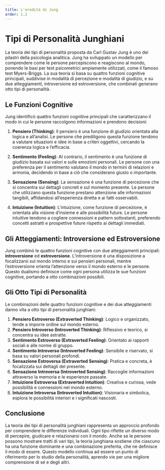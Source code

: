 ```yaml
---
title: L'eredità di Jung
order: 1.2
---
```

# Tipi di Personalità Junghiani

La teoria dei tipi di personalità proposta da Carl Gustav Jung è uno dei pilastri della psicologia analitica. Jung ha sviluppato un modello per comprendere come le persone percepiscono e reagiscono al mondo, ponendo le basi per test psicometrici ampiamente utilizzati, come il famoso test Myers-Briggs. La sua teoria si basa su quattro funzioni cognitive principali, suddivise in modalità di percezione e modalità di giudizio, e su due atteggiamenti, introversione ed estroversione, che combinati generano otto tipi di personalità.

## Le Funzioni Cognitive

Jung identificò quattro funzioni cognitive principali che caratterizzano il modo in cui le persone raccolgono informazioni e prendono decisioni:

1. **Pensiero (Thinking)**: Il pensiero è una funzione di giudizio orientata alla logica e all’analisi. Le persone che prediligono questa funzione tendono a valutare situazioni e idee in base a criteri oggettivi, cercando la coerenza logica e l’efficacia.

2. **Sentimento (Feeling)**: Al contrario, il sentimento è una funzione di giudizio basata sui valori e sulle emozioni personali. Le persone con una preferenza per il sentimento valutano il mondo in termini di relazioni e armonia, decidendo in base a ciò che considerano giusto o importante.

3. **Sensazione (Sensing)**: La sensazione è una funzione di percezione che si concentra sui dettagli concreti e sul momento presente. Le persone che utilizzano questa funzione prestano attenzione alle informazioni tangibili, affidandosi all’esperienza diretta e ai fatti osservabili.

4. **Intuizione (Intuition)**: L’intuizione, come funzione di percezione, è orientata alla visione d’insieme e alle possibilità future. Le persone intuitive tendono a cogliere connessioni e pattern sottostanti, preferendo concetti astratti e prospettive future rispetto ai dettagli immediati.

## Gli Atteggiamenti: Introversione ed Estroversione

Jung combinò le quattro funzioni cognitive con due atteggiamenti principali: **introversione** ed **estroversione**. L’introversione è una disposizione a focalizzarsi sul mondo interno e sui pensieri personali, mentre l’estroversione orienta l’attenzione verso il mondo esterno e le persone. Questo dualismo definisce come ogni persona utilizza le sue funzioni cognitive, portando a otto combinazioni possibili.

## Gli Otto Tipi di Personalità

Le combinazioni delle quattro funzioni cognitive e dei due atteggiamenti danno vita a otto tipi di personalità junghiani:

1. **Pensiero Estroverso (Extraverted Thinking)**: Logico e organizzato, tende a imporre ordine sul mondo esterno.
2. **Pensiero Introverso (Introverted Thinking)**: Riflessivo e teorico, si concentra su idee astratte.
3. **Sentimento Estroverso (Extraverted Feeling)**: Orientato ai rapporti sociali e alle norme di gruppo.
4. **Sentimento Introverso (Introverted Feeling)**: Sensibile e riservato, si basa su valori personali profondi.
5. **Sensazione Estroversa (Extraverted Sensing)**: Pratica e concreta, è focalizzata sui dettagli del presente.
6. **Sensazione Introversa (Introverted Sensing)**: Raccoglie informazioni attraverso la memoria e le esperienze passate.
7. **Intuizione Estroversa (Extraverted Intuition)**: Creativa e curiosa, vede possibilità e connessioni nel mondo esterno.
8. **Intuizione Introversa (Introverted Intuition)**: Visionaria e simbolica, esplora le possibilità interiori e i significati nascosti.

## Conclusione

La teoria dei tipi di personalità junghiani rappresenta un approccio profondo per comprendere le differenze individuali. Ogni tipo riflette un diverso modo di percepire, giudicare e relazionarsi con il mondo. Anche se le persone possono mostrare tratti di vari tipi, la teoria junghiana sostiene che ciascuno ha una funzione dominante e una combinazione preferita, che ne definisce il modo di essere. Questo modello continua ad essere un punto di riferimento per lo studio della personalità, aprendo vie per una migliore comprensione di sé e degli altri.